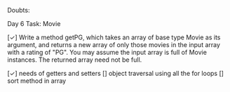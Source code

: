 Doubts:

Day 6 Task: Movie

[✓] Write a method getPG, which takes an array of base type Movie as its argument, and returns a new array of only those movies in the input array with a rating of "PG". You may assume the input array is full of Movie instances. The returned array need not be full.

[✓] needs of getters and setters
[] object traversal using all the for loops
[] sort method in array
